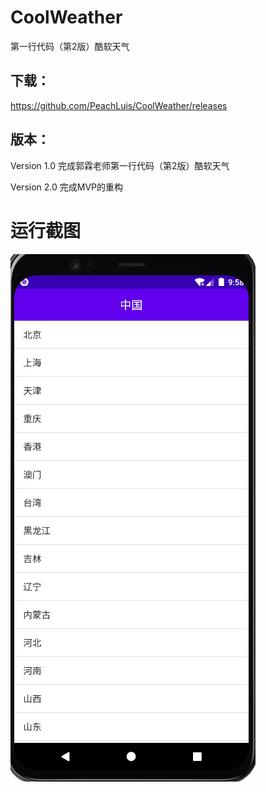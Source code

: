 # CoolWeather
第一行代码（第2版）酷软天气

## 下载：

https://github.com/PeachLuis/CoolWeather/releases

## 版本：

Version 1.0  完成郭霖老师第一行代码（第2版）酷软天气

Version 2.0  完成MVP的重构

# 运行截图

![1c0bc1fb-898f-40a9-99e7-89ed30b5e513](img/1c0bc1fb-898f-40a9-99e7-89ed30b5e513.gif)